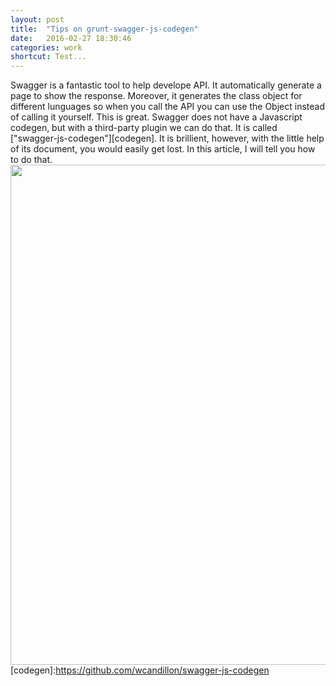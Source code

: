 ```yaml
---
layout: post
title:  "Tips on grunt-swagger-js-codegen"
date:   2016-02-27 18:30:46
categories: work
shortcut: Test...
---
```

Swagger is a fantastic tool to help develope API. It automatically generate a page to show the response. Moreover, it generates the class object for different lunguages so when you call the API you can use the Object instead of calling it yourself. This is great. Swagger does not have a Javascript codegen, but with a third-party plugin we can do that. It is called ["swagger-js-codegen"][codegen]. It is brillient, however, with the little help of its document, you would easily get lost. In this article, I will tell you how to do that.
<img src="http://oa1f2pgjm.bkt.clouddn.com/blog/IMG_3181_%E5%89%AF%E6%9C%AC.jpg" width="800px">
[codegen]:https://github.com/wcandillon/swagger-js-codegen
